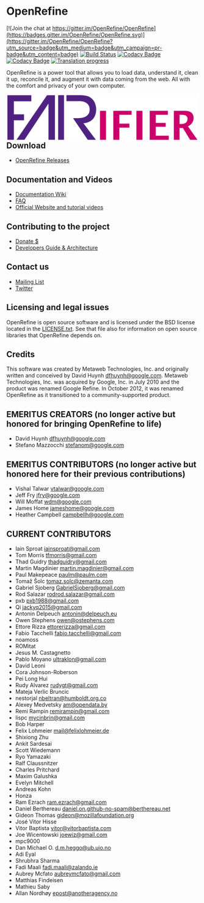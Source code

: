 # OpenRefine

[![Join the chat at https://gitter.im/OpenRefine/OpenRefine](https://badges.gitter.im/OpenRefine/OpenRefine.svg)](https://gitter.im/OpenRefine/OpenRefine?utm_source=badge&utm_medium=badge&utm_campaign=pr-badge&utm_content=badge) [![Build Status](https://travis-ci.org/OpenRefine/OpenRefine.png?branch=master)](https://travis-ci.org/OpenRefine/OpenRefine) [![Codacy Badge](https://api.codacy.com/project/badge/Grade/210578308bba42c5922c767493e83cf4)](https://www.codacy.com/app/OpenRefine/OpenRefine) [![Codacy Badge](https://api.codacy.com/project/badge/Coverage/210578308bba42c5922c767493e83cf4)](https://www.codacy.com/app/OpenRefine/OpenRefine) [![Translation progress](https://hosted.weblate.org/widgets/openrefine/-/svg-badge.svg)](https://hosted.weblate.org/engage/openrefine/?utm_source=widget)

OpenRefine is a power tool that allows you to load data, understand it,
clean it up, reconcile it, and augment it with data coming from
the web. All with the comfort and privacy of your own computer.

[<img src="https://github.com/OpenRefine/OpenRefine/blob/master/graphics/icon/open-refine-256px.png" align="right">](http://openrefine.org)

Download
-----------------------
* [OpenRefine Releases](https://github.com/OpenRefine/OpenRefine/releases)

Documentation and Videos
-------------------------
* [Documentation Wiki](https://github.com/OpenRefine/OpenRefine/wiki/Documentation-For-Users)
* [FAQ](https://github.com/OpenRefine/OpenRefine/wiki/FAQ)
* [Official Website and tutorial videos](http://openrefine.org)

Contributing to the project
---------------------------
* [Donate $](https://www.bountysource.com/teams/openrefine/issues)
* [Developers Guide & Architecture](https://github.com/OpenRefine/OpenRefine/wiki/Documentation-For-Developers)

Contact us
----------
* [Mailing List](https://groups.google.com/forum/#!forum/openrefine)
* [Twitter](http://www.twitter.com/openrefine)

Licensing and legal issues
--------------------------
OpenRefine is open source software and is licensed under the BSD license
located in the [LICENSE.txt](LICENSE.txt). See that file also for information on open source
libraries that OpenRefine depends on.

Credits
-------
This software was created by Metaweb Technologies, Inc. and originally written
and conceived by David Huynh <dfhuynh@google.com>. Metaweb Technologies, Inc.
was acquired by Google, Inc. in July 2010 and the product was renamed Google Refine.
In October 2012, it was renamed OpenRefine as it transitioned to a 
community-supported product.

EMERITUS CREATORS (no longer active but honored for bringing OpenRefine to life)
---------------------

 - David Huynh <dfhuynh@google.com>
 - Stefano Mazzocchi <stefanom@google.com>
 
EMERITUS CONTRIBUTORS (no longer active but honored here for their previous contributions)
---------------------

 - Vishal Talwar <vtalwar@google.com> 
 - Jeff Fry <jfry@google.com>
 - Will Moffat <wdm@google.com>
 - James Home <jameshome@google.com>
 - Heather Campbell <campbellh@google.com>
 
CURRENT CONTRIBUTORS 
--------------------

 - Iain Sproat <iainsproat@gmail.com>
 - Tom Morris <tfmorris@gmail.com>
 - Thad Guidry <thadguidry@gmail.com>
 - Martin Magdinier <martin.magdinier@gmail.com>
 - Paul Makepeace <paulm@paulm.com>
 - Tomaž Šolc <tomaz.solc@zemanta.com>
 - Gabriel Sjoberg <GabrielSjoberg@gmail.com>
 - Rod Salazar <rodrod.salazar@gmail.com>
 - pxb <pxb1988@gmail.com>
 - Qi <jackyq2015@gmail.com>
 - Antonin Delpeuch <antonin@delpeuch.eu>
 - Owen Stephens <owen@ostephens.com>
 - Ettore Rizza <ettorerizza@gmail.com>
 - Fabio Tacchelli <fabio.tacchelli@gmail.com>
 - noamoss
 - ROMitat
 - Jesus M. Castagnetto
 - Pablo Moyano <ultraklon@gmail.com>
 - David Leoni
 - Cora Johnson-Roberson
 - Pei Long Hui
 - Rudy Alvarez <rudygt@gmail.com>
 - Mateja Verlic Bruncic
 - nestorjal <nbeltran@humboldt.org.co>
 - Alexey Medvetsky <am@opendata.by>
 - Remi Rampin <remirampin@gmail.com>
 - lispc <mycinbrin@gmail.com>
 - Bob Harper
 - Felix Lohmeier <mail@felixlohmeier.de>
 - Shixiong Zhu
 - Ankit Sardesai
 - Scott Wiedemann
 - Ryo Yamazaki
 - Ralf Claussnitzer
 - Charles Pritchard
 - Maxim Galushka
 - Evelyn Mitchell
 - Andreas Kohn
 - Honza
 - Ram Ezrach <ram.ezrach@gmail.com>
 - Daniel Berthereau <daniel.on.github-no-spam@berthereau.net>
 - Gideon Thomas <gideon@mozillafoundation.org>
 - José Vitor Hisse
 - Vitor Baptista <vitor@vitorbaptista.com>
 - Joe Wicentowski <joewiz@gmail.com>
 - mpc9000
 - Dan Michael O. <d.m.heggo@ub.uio.no>
 - Adi Eyal
 - Shrubhra Sharma
 - Fadi Maali <fadi.maali@zalando.ie>
 - Aubrey Mcfato <aubreymcfato@gmail.com>
 - Matthias Findeisen
 - Mathieu Saby
 - Allan Nordhøy <epost@anotheragency.no>
